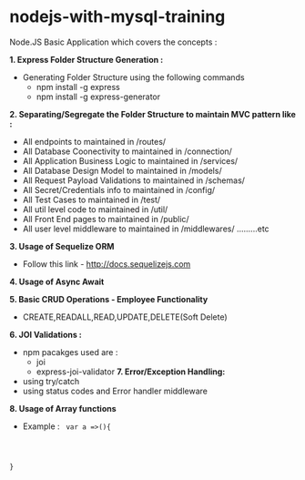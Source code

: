 # nodejs-with-mysql-training
Node.JS Basic Application which covers the concepts : 

<b>1. Express Folder Structure Generation : </b>
- Generating Folder Structure using the following commands 
    - npm install -g express
    - npm install -g express-generator

<b>2. Separating/Segregate the Folder Structure to maintain MVC pattern like :</b>
- All endpoints to maintained in /routes/
- All Database Coonectivity to maintained in /connection/
- All Application Business Logic to maintained in /services/
- All Database Design Model to maintained in /models/
- All Request Payload Validations to maintained in /schemas/
- All Secret/Credentials info to maintained in /config/
- All Test Cases to maintained in /test/
- All util level code to maintained in /util/
- All Front End pages to maintained in /public/
- All user level middleware to maintained in /middlewares/ .........etc

<b>3. Usage of Sequelize ORM </b>
- Follow this link - http://docs.sequelizejs.com

<b>4. Usage of Async Await</b>

<b>5. Basic CRUD Operations - Employee Functionality </b>
- CREATE,READALL,READ,UPDATE,DELETE(Soft Delete)

<b>6. JOI Validations :</b>
- npm pacakges used are : 
    - joi 
    - express-joi-validator
<b>7. Error/Exception Handling:  </b>
- using try/catch 
- using status codes and Error handler middleware

<b>8. Usage of Array functions</b>
- Example :  <code>
var a =>(){
    
}
</code>